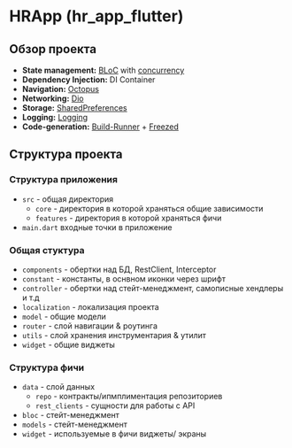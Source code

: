 # HRApp (hr_app_flutter)

## Обзор проекта

- **State management:** [BLoC](https://bloclibrary.dev/) with [concurrency](https://pub.dev/documentation/bloc_concurrency/latest/index.html)
- **Dependency Injection:** DI Container
- **Navigation:** [Octopus](https://pub.dev/packages/octopus/)
- **Networking:** [Dio](https://pub.dev/documentation/dio/latest/)
- **Storage:** [SharedPreferences](https://docs.flutter.dev/cookbook/persistence/key-value)
- **Logging:** [Logging](https://pub.dev/documentation/logging/latest/)
- **Code-generation:** [Build-Runner](https://dart.dev/tools/build_runner) + [Freezed](https://pub.dev/packages/freezed)

## Структура проекта

### Структура приложения

- `src` - общая директория
  - `core` - директория в которой храняться общие зависимости
  - `features` - директория в которой храняться фичи
- `main.dart` входные точки в приложение

### Общая стуктура

- `components` - обертки над БД, RestClient, Interceptor
- `constant` - константы, в оснвном иконки через шрифт
- `controller` - обертки над стейт-менеджмент, самописные хендлеры и т.д
- `localization` - локализация проекта
- `model` - общие модели
- `router` - слой навигации & роутинга
- `utils` - слой хранения инструментария & утилит
- `widget` - общие виджеты

### Структура фичи

- `data` - слой данных
  - `repo` - контракты/ипмплиментация репозиториев
  - `rest_clients` - сущности для работы с API
- `bloc` - стейт-менеджмент
- `models` - стейт-менеджмент
- `widget` - используемые в фичи виджеты/ экраны
